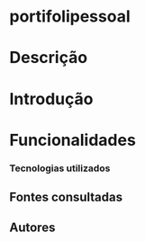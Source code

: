 # portifolipessoal

# Descrição

# Introdução

# Funcionalidades

### Tecnologias utilizados

## Fontes consultadas

## Autores